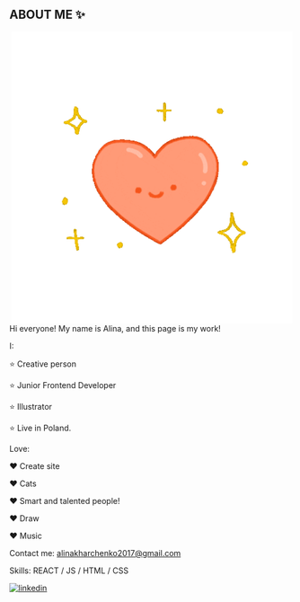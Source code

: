## ABOUT ME ✨

 <img align="right" alt="GIF" src="https://github.com/moonbow-a/moonbow-a/blob/01555289a616207fa39d88e34cf109adb5f3f7ee/giphy.gif?raw=true" width="500" height="520" />

Hi everyone!
My name is Alina, and this page is my work!

I: 

 ⭐ Creative person 
 
 ⭐ Junior Frontend Developer
 
 ⭐ Illustrator
 
 ⭐ Live in Poland.


 Love:  
  
 ♥ Create site
 
 ♥ Cats                                                                                

 ♥ Smart and talented people!

 ♥ Draw

 ♥ Music

Contact me: alinakharchenko2017@gmail.com






Skills: REACT / JS / HTML / CSS

[<img src='https://cdn.jsdelivr.net/npm/simple-icons@3.0.1/icons/linkedin.svg' alt='linkedin' height='40'>](https://www.linkedin.com/in/https://www.linkedin.com/in/alina-kharchenko-450329169//)  



